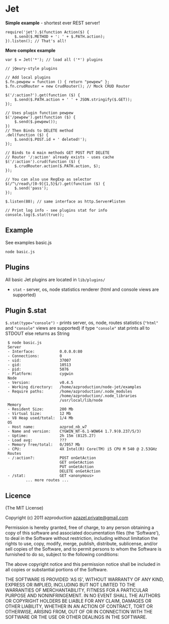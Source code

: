 Jet
===

__Simple example__ - shortest ever REST server!

    require('jet').$(function Action($) {
        $.send($.METHOD + ': ' + $.PATH.action);
    }).listen(); // That's all!

__More complex example__

    var $ = Jet('*'); // load all ('*') plugins
    
    // jQeury-style plugins

    // Add local plugins
    $.fn.pewpew = function () { return "pewpew" };
    $.fn.crudRouter = new CrudRouter(); // Mock CRUD Router

    $('/:action?').get(function ($) {
        $.send($.PATH.action + ' ' + JSON.stringify($.GET));
    });

    // Uses plugin function pewpew
    $('/pewpew').get(function ($) {
        $.send($.pewpew());
    })
    // Then Binds to DELETE method
    .del(function ($) {
        $.send($.POST.id + ' deleted!');
    });

    // Binds to 4 main methods GET POST PUT DELETE
    // Router '/:action' already exists - uses cache
    $('/:action').crud(function ($) {
        $.crudRouter.action($.PATH.action, $);
    });

    // You can also use RegExp as selector
    $(/^\/read\/[0-9]{1,5}$/).get(function ($) {
        $.send('pass');
    });

    $.listen(80); // same interface as http.Server#listen

    // Print log info - see plugins stat for info
    console.log($.stat(true));

Example
-------

See examples basic.js

`node basic.js`

Plugins
-------

All basic Jet plugins are located in `lib/plugins/`

 * `stat` - server, os, node statistics renderer (html and console views are supported)

Plugin $.stat
-------------

`$.stat(type="console")` - prints server, os, node, routes statistics (`"html"` and `"console"` views are supported)
if type `"console"` stat prints all to STDOUT else returns as String

     $ node basic.js
     Server
     - Interface:           0.0.0.0:80
     - Connections:         0
     - uid:                 37007
     - gid:                 10513
     - pid:                 5076
     - Platform:            cygwin
     Node
     - Version:             v0.4.5
     - Working directory:   /home/azproduction/node-jet/examples
     - Require paths:       /home/azproduction/.node_modules
                            /home/azproduction/.node_libraries
                            /usr/local/lib/node
     Memory
     - Resident Size:       200 Mb
     - Virtual Size:        12 Mb
     - V8 Heap used/total:  1/4 Mb
     OS
     - Host name:           azprod_nb_w7
     - Name and version:    CYGWIN_NT-6.1-WOW64 1.7.9(0.237/5/3)
     - Uptime:              2h 15m (8125.27)
     - Load avg:            ???
     - Memory free/total:   0/3957 Mb
     - CPU:                 4X Intel(R) Core(TM) i5 CPU M 540 @ 2.53GHz
     Routes
     - /:action?:           POST onGetAction
                            GET onGetAction
                            PUT onGetAction
                            DELETE onGetAction
     - /stat:               GET <anonymous>
             ... more routes ...


Licence
-------

(The MIT License)

Copyright (c) 2011 azproduction <azazel.private@gmail.com>

Permission is hereby granted, free of charge, to any person obtaining a copy of this software and associated documentation files (the 'Software'), to deal in the Software without restriction, including without limitation the rights to use, copy, modify, merge, publish, distribute, sublicense, and/or sell copies of the Software, and to permit persons to whom the Software is furnished to do so, subject to the following conditions:

The above copyright notice and this permission notice shall be included in all copies or substantial portions of the Software.

THE SOFTWARE IS PROVIDED 'AS IS', WITHOUT WARRANTY OF ANY KIND, EXPRESS OR IMPLIED, INCLUDING BUT NOT LIMITED TO THE WARRANTIES OF MERCHANTABILITY, FITNESS FOR A PARTICULAR PURPOSE AND NONINFRINGEMENT. IN NO EVENT SHALL THE AUTHORS OR COPYRIGHT HOLDERS BE LIABLE FOR ANY CLAIM, DAMAGES OR OTHER LIABILITY, WHETHER IN AN ACTION OF CONTRACT, TORT OR OTHERWISE, ARISING FROM, OUT OF OR IN CONNECTION WITH THE SOFTWARE OR THE USE OR OTHER DEALINGS IN THE SOFTWARE.